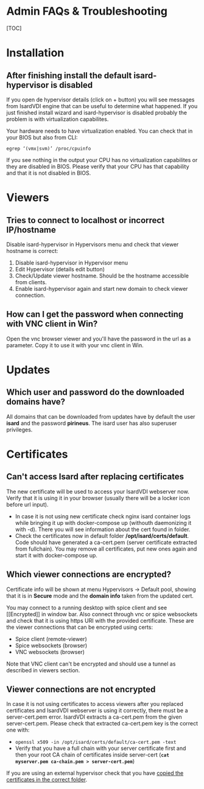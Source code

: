 <h1>Admin FAQs & Troubleshooting</h1>

[TOC]

# Installation

## After finishing install the default isard-hypervisor is disabled

If you open de hypervisor details (click on + button) you will see messages from IsardVDI engine that can be useful to determine what happened. If you just finished install wizard and isard-hypervisor is disabled probably the problem is with virtualization capabilites.

Your hardware needs to have virtualization enabled. You can check that in your BIOS but also from CLI:

```
egrep ‘(vmx|svm)’ /proc/cpuinfo
```

If you see nothing in the output your CPU has no virtualization capabilites or they are disabled in BIOS. Please verify that your CPU has that capability and that it is not disabled in BIOS.

# Viewers

## Tries to connect to localhost or incorrect IP/hostname

Disable isard-hypervisor in Hypervisors menu and check that viewer hostname is correct:

1. Disable isard-hypervisor in Hypervisor menu
2. Edit Hypervisor (details edit button)
3. Check/Update viewer hostname. Should be the hostname accessible from clients.
4. Enable isard-hypervisor again and start new domain to check viewer connection.

## How can I get the password when connecting with VNC client in Win?

Open the vnc browser viewer and you'll have the password in the url as a parameter. Copy it to use it with your vnc client in Win.

# Updates

## Which user and password do the downloaded domains have?

All domains that can be downloaded from updates have by default the user **isard** and the password **pirineus**. The isard user has also superuser privileges.

# Certificates

## Can't access Isard after replacing certificates

The new certificate will be used to access your IsardVDI webserver now. Verify that it is using it in your browser (usually there will be a locker icon before url input).

- In case it is not using new certificate check nginx isard container logs while bringing it up with docker-compose up (withouth daemonizing it with -d). There you will see information about the cert found in folder. 
- Check the certificates now in default folder **/opt/isard/certs/default**. Code should have generated a ca-cert.pem (server certificate extracted from fullchain). You may remove all certificates, put new ones again and start it with docker-compose up.

## Which viewer connections are encrypted?

Certificate info will be shown at menu Hypervisors -> Default pool, showing that it is in **Secure** mode and the **domain info** taken from the updated cert. 

You may connect to a running desktop with spice client and see [[Encrypted]] in window bar. Also connect through vnc or spice websockets and check that it is using https URI with the provided certificate. These are the viewer connections that can be encrypted using certs:

- Spice client (remote-viewer)
- Spice websockets (browser)
- VNC websockets (browser)

Note that VNC client can't be encrypted and should use a tunnel as described in viewers section.

## Viewer connections are not encrypted

In case it is not using certificates to access viewers after you replaced certificates and IsardVDI webserver is using it correctly, there must be a server-cert.pem error. IsardVDI extracts a ca-cert.pem from the given server-cert.pem. Please check that extracted ca-cert.pem key is the correct one with:

- `openssl x509 -in /opt/isard/certs/default/ca-cert.pem -text`
- Verify that you have a full chain with your server certificate first and then your root CA chain of certificates inside server-cert (**`cat myserver.pem ca-chain.pem > server-cert.pem`**)

If you are using an external hypervisor check that you have [copied the certificates in the correct folder](hypervisors.md#add-ssh-keys-for-new-hypervisor).